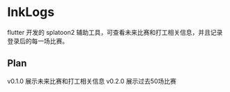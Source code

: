 # InkLogs
flutter 开发的 splatoon2 辅助工具，可查看未来比赛和打工相关信息，并且记录登录后的每一场比赛。

## Plan
v0.1.0 展示未来比赛和打工相关信息 
v0.2.0 展示过去50场比赛

